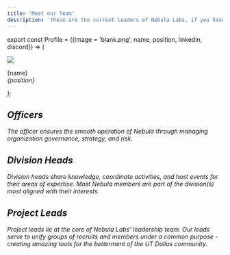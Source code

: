 ```yaml
---
title: 'Meet our Team'
description: 'These are the current leaders of Nebula Labs, if you have a question about anything Nebula - these are the people to ask!'
---
```


<link href="/fontawesome-free-6.2.1-web/css/fontawesome.css" rel="stylesheet"/>
<link href="/fontawesome-free-6.2.1-web/css/brands.css" rel="stylesheet"/>

export const Profile = ({image = 'blank.png', name, position, linkedin, discord}) => (

<div style = {{maxWidth: '20%', minWidth: '200px', padding: '2em'}}>
<img src = {require('/img/headshots/' + image).default} style = {{borderRadius: '50%'}}/>
<p style = {{textAlign: 'center'}}>{name}<br/><em>{position}</em><br/><a href = {'https://linkedin.com/in/' + linkedin}><i class="fa-brands fa-linkedin fa-lg" style = {{paddingRight: '5px', color: '#0077B5'}}/></a><a href = {'https://discord.com/users/' + discord}><i class="fa fa-brands fa-discord" style = {{paddingRight: '5px', color: '#5865F2'}}/></a></p>
</div>
);

## Officers

The officer ensures the smooth operation of Nebula through managing organization governance, strategy, and risk.

<div class='container' style = {{display: 'flex', flexDirection: 'row', flexWrap: 'wrap'}}>
    <Profile image='ryan2.jpeg' name = 'Ryan Radloff' position = '"President"' linkedin='ryan-radloff' discord = '186618575065186304'/>
    <Profile image='eric.jpeg' name = 'Eric Boysen' position = 'President' linkedin = 'eric-boysen-a16243192' discord = '394579406514946069'/>
    <Profile image='charlie2.jpeg' name = 'Charlie Mahana' position = 'Executive Director' linkedin = 'charlie-mahana-138035169' discord = '335859251954057217'/>
    <Profile image = 'rajmeet.jpeg' name = 'Rajmeet Juneja' position = 'Treasurer' linkedin = 'rajmeetjuneja' discord = '481903934127210496'/>
    <Profile image = 'nathan.jpeg' name = 'Nathan Williams' position = 'Secretary' linkedin = 'nathan-williams-357a5b61' discord = '546169305553961020'/>
</div>

## Division Heads

Division heads share knowledge, coordinate activities, and host events for their areas of expertise.
Most Nebula members are part of the division(s) most aligned with their interests.

<div class='container' style = {{display: 'flex', flexDirection: 'row', flexWrap: 'wrap'}}>
    <Profile image='david.jpeg' name = 'David Launikitis' position = 'Head of Engineering' linkedin = 'dlaunikitis' discord = '206933990848987136'/>
    <Profile image = 'umesh.jpeg' name = 'Umesh Reddy' position = 'Head of Product' linkedin = 'umesh-reddy-m' discord = '940108979290390538'/>
    <Profile image = 'shreyas.jpeg' name = 'Shreyas Subramanian' position = 'Head of Design' linkedin = 'shreyas-subramanian' discord = '705841728946569226'/>
    <Profile image = 'shreya.jpeg' name = 'Shreya Nallamothu' position = 'Head of Marketing' linkedin = 'shreya-n-1a334a1b8' discord = '883273781831946250'/>
</div>

## Project Leads

Project leads lie at the core of Nebula Labs' leadership team. Our leads serve to unify groups of recruits and members under a common purpose - creating amazing tools for the betterment of the UT Dallas community.

<div class='container' style = {{display: 'flex', flexDirection: 'row', flexWrap: 'wrap'}}>
    <Profile image='william2.jpeg' name = 'William Skaggs' position = 'Trends Lead' linkedin = 'william-skaggs-4b86881b7' discord = '168110309637095424'/>
    <Profile image='caleb2.jpeg' name = 'Caleb Lim' position = 'Planner Lead' linkedin = 'caleeb-lim' discord = '154007279694249984'/>
    <Profile image='willie2.jpeg' name = 'Willie Chalmers III' position = 'Survival Guide Lead' linkedin = 'willie-chalmers-iii' discord = '325854464311296010'/>
    <Profile image = 'jake.jpeg' name = 'Jake Spann' position = 'Jupiter Lead' linkedin = 'jake-spann-35210615a' discord = '454381703939489805'/>
    <Profile image='adam.jpeg' name = 'Adam Szumski' position = 'Trends Skedge Lead' linkedin = 'adam-szumski' discord = '308747353781829633'/>
    <Profile image = 'adamb.jpeg' name = 'Adam Brunn' position = 'API Lead' linkedin = 'adammcadamson' discord = '89857324717449216'/>
</div>
